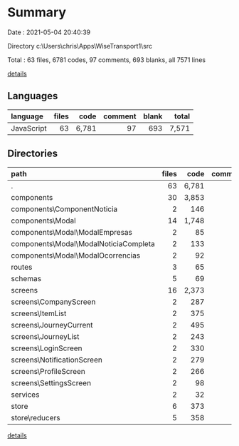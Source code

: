 # Summary

Date : 2021-05-04 20:40:39

Directory c:\Users\chris\Apps\WiseTransport1\src

Total : 63 files,  6781 codes, 97 comments, 693 blanks, all 7571 lines

[details](details.md)

## Languages
| language | files | code | comment | blank | total |
| :--- | ---: | ---: | ---: | ---: | ---: |
| JavaScript | 63 | 6,781 | 97 | 693 | 7,571 |

## Directories
| path | files | code | comment | blank | total |
| :--- | ---: | ---: | ---: | ---: | ---: |
| . | 63 | 6,781 | 97 | 693 | 7,571 |
| components | 30 | 3,853 | 85 | 381 | 4,319 |
| components\ComponentNoticia | 2 | 146 | 0 | 14 | 160 |
| components\Modal | 14 | 1,748 | 6 | 149 | 1,903 |
| components\Modal\ModalEmpresas | 2 | 85 | 1 | 17 | 103 |
| components\Modal\ModalNoticiaCompleta | 2 | 133 | 1 | 13 | 147 |
| components\Modal\ModalOcorrencias | 2 | 92 | 1 | 12 | 105 |
| routes | 3 | 65 | 0 | 11 | 76 |
| schemas | 5 | 69 | 0 | 5 | 74 |
| screens | 16 | 2,373 | 9 | 238 | 2,620 |
| screens\CompanyScreen | 2 | 287 | 0 | 24 | 311 |
| screens\ItemList | 2 | 375 | 0 | 43 | 418 |
| screens\JourneyCurrent | 2 | 495 | 0 | 37 | 532 |
| screens\JourneyList | 2 | 243 | 0 | 19 | 262 |
| screens\LoginScreen | 2 | 330 | 4 | 28 | 362 |
| screens\NotificationScreen | 2 | 279 | 3 | 18 | 300 |
| screens\ProfileScreen | 2 | 266 | 1 | 39 | 306 |
| screens\SettingsScreen | 2 | 98 | 1 | 30 | 129 |
| services | 2 | 32 | 1 | 7 | 40 |
| store | 6 | 373 | 2 | 49 | 424 |
| store\reducers | 5 | 358 | 2 | 44 | 404 |

[details](details.md)